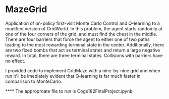 # MazeGrid
Application of on-policy first-visit Monte Carlo Control and Q-learning to a modified version of GridWorld. In this problem, the agent starts randomly at one of the four corners of the grid, and must find the chest in the middle. There are four barriers that force the agent to either one of two paths leading to the most rewarding terminal state in the center. Additionally, there are two fixed bombs that act as terminal states and return a large negative reward. In total, there are three terminal states. Collisions with barriers have no effect. 

I provided code to implement GridMaze with a nine-by-nine grid and when run it'll be imediately evident that Q-learning is far much faster in comparison to MonteCarlo. 


**** The approproate file to run is Cogs182FinalProject.ipynb
